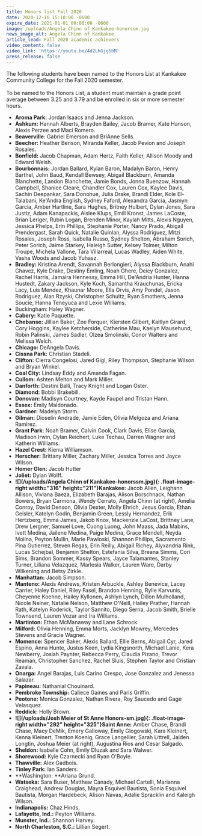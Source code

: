 ```yaml
---
title: Honors list Fall 2020
date: 2020-12-16 15:10:00 -0600
expire_date: 2021-01-01 00:00:00 -0600
image: /uploads/Angela Chinn of Kankakee-honorssm.jpg
news_image_alt: Angela Chinn of Kankakee
article_lead: Fall 2020 academic achievers
video_content: false
video_link: 'https://youtu.be/4d2LkGjg5bM'
press_release: false
---
```


The following students have been named to the Honors List at Kankakee Community College for the Fall 2020 semester.<br><br>To be named to the Honors List, a student must maintain a grade point average between 3.25 and 3.79 and be enrolled in six or more semester hours.

* **Aroma Park:** Jordan Isaacs and Jenna Jackson.
* **Ashkum:** Hannah Alberts, Brayden Bailey, Jacob Bramer, Kate Hanson, Alexis Perzee and Maci Romero.
* **Beaverville**\: Gabriel Emerson and BriAnne Sells.
* **Beecher:** Heather Benson, Miranda Keller, Jacob Pevion and Joseph Rosales.
* **Bonfield:** Jacob Chapman, Adam Hertz, Faith Keller, Allison Moody and Edward Welsh.
* **Bourbonnais:** Jordan Ballard, Kylan Baron, Madalyn Baron, Henry Barthel, John Baud, Kendall Bewsey, Abigail Blackburn, Amanda Blanchette, Landon Blanchette, Jamie Bonds, Jonna Buenzow, Hannah Campbell, Shanice Cleare, Chandler Cox, Lauren Cox, Kaylee Davis, Sachin Deepankar, Sara Donohue, Julia Drake, Brandi Elder, Kole El-Talabani, Ke'Andra English, Sydney Faford, Alexandra Garcia, Jasmyn Garcia, Amber Hartline, Sara Hughes, Britney Hulbert, Dylan Jones, Sara Justiz, Adam Kanapackis, Aislee Klups, Emili Kronst, James LaCoste, Brian Leriger, Rubin Logan, Brenden Minor, Kaylah Mitts, Alexis Nguyen, Jessica Phelps, Erin Phillips, Stephanie Porter, Nancy Prado, Abigail Prendergast, Sarah Quick, Natalie Quinlan, Alyssa Rodriguez, Mitzi Rosales, Joseph Ross, Isabella Russo, Sydney Shelton, Abraham Sorich, Peter Sorich, Jaime Starkey, Haleigh Sutter, Kelsey Tolmer, Milton Troupe, Michela Vallone, Tara Villarreal, Lucas Wadley, Aiden White, Vasha Woods and Jacob Yuhasz.
* **Bradley:** Kristina Arendt, Savannah Berlongieri, Alyssa Blackburn, Anahi Chavez, Kyle Drake, Destiny Emling, Noah Ghere, Deicy Gonzalez, Rachel Harris, Jamaira Hennessy, Emma Hill, De'Andria Hunter, Hanna Hustedt, Zakary Jackson, Kyle Koch, Samantha Krauchunas, Ericka Lacy, Luis Mendez, Khaunar Moore, Ella Orvis, Amy Pondel, Jason Rodriguez, Alan Rzyski, Christopher Schultz, Ryan Smothers, Jenna Soucie, Hanna Teneyuca and Lexie Williams.
* Buckingham: Haley Wagner.
* **Cabery:** Katie Paquette.
* **Chebanse:** Jillian Baker, Zoe Forquer, Kiersten Gilbert, Kaitlyn Girard, Cory Hoggins, Kaylee Ketcherside, Catherine Mau, Kaelyn Mausehund, Robin Palinski, James Sadler, Olzea Smolinski, Conor Walters and Melissa Welch.
* **Chicago:** DeAngela Davis.
* **Cissna Park:** Christian Stadeli.
* **Clifton:** Cierra Congelosi, Jared Gigl, Riley Thompson, Stephanie Wilson and Bryan Winkel.
* **Coal City:** Lindsay Eddy and Amanda Fagan.
* **Cullom:** Ashten Melton and Mark Miller.
* **Danforth:** Destini Balli, Tracy Knight and Logan Oster.
* **Diamond:** Bobbi Brakebill.
* **Donovan:** Madisyn Courtney, Kayde Faupel and Tristan Hann.
* **Essex:** Emily Maldonado.
* **Gardner:** Madelyn Storm.
* **Gilman:** Dioselin Andrade, Jamie Eden, Olivia Melgoza and Ariana Ramirez.
* **Grant Park**\: Noah Bramer, Calvin Cook, Clark Davis, Elise Garcia, Madison Irwin, Dylan Reichert, Luke Techau, Darren Wagner and Katherin Williams.
* **Hazel Crest:** Kierra Williamson.
* **Herscher:** Brittany Miller, Zachary Miller, Jessica Torres and Joyce Wilson.
* **Homer Glen:** Jacob Hutter
* **Joliet:** Dylan Wolff.
* **![](/uploads/Angela Chinn of Kankakee-honorssm.jpg){: .float-image-right width="316" height="211"}Kankakee:** Jacob Allen, Leighann Allison, Viviana Baeza, Elizabeth Barajas, Alison Borschnack, Nathan Bowers, Bryan Carmona, Wendy Cerrato, Angela Chinn (at right), Amelia Conroy, David Denson, Olivia Dexter, Molly Ehrich, Jesus Garcia, Ethan Geisler, Katelyn Godin, Benjamin Green, Lessly Hernandez, Erik Hertzberg, Emma James, Jakob Knox, Mackenzie LaCost, Brittney Lane, Drew Lergner, Samuel Love, Cuong Luong, John Maass, Jada Mabins, Ivett Medina, Jailene Medina, Paige Medina, Grace Mendell, Neyda Molina, Peyton Mullin, Marie Pawloski, Shannon Phillips, Sacramento Pina Gutierrez, Steven Regas, Erin Reilly, Abigail Richey, Alyxandria Rink, Lucas Schejbal, Benjamin Shelton, Estefania Silva, Breana Simms, Cori Sims, Brandon Sommer, Kassy Spears, Jayce Talamantes, Stanley Turner, Liliana Velazquez, Marlesia Walker, Lauren Ware, Darby Wilkening and Betsy Zirkle.
* **Manhattan:** Jacob Simpson.
* **Manteno:** Alexis Andrews, Kristen Arbuckle, Ashley Benevice, Lacey Carrier, Haley Daniel, Riley Fasel, Brandon Henning, Rylie Karvunis, Cheyenne Koehne, Hailey Kyllonen, Ashlyn Lynch, Dillon Mulholland, Nicole Neiner, Natalie Nelson, Matthew O'Neill, Hailey Prather, Hannah Rath, Katelyn Roderick, Taylor Sannito, Diego Serna, Jacob Smith, Brielle Townsend, Lauren Vozar and Ira Williams.
* **Martinton:** Ethan McManaway and Lane Schrock.
* **Milford:** Olivia Henning, Emma Morts, Jacklyn Mowrey, Mercedes Stevens and Gracie Wagner.
* **Momence:** Spencer Baker, Alexis Ballard, Ellie Berns, Abigail Cyr, Jared Espino, Anna Hunte, Justus Keen, Lydia Kingsnorth, Michael Lanie, Kera Newberry, Josiah Paynter, Rebecca Perry, Claudia Pizano, Trevor Reaman, Christopher Sanchez, Rachel Sluis, Stephen Taylor and Cristian Zavala.
* **Onarga:** Angel Barajas, Luis Carino Crespo, Jose Gonzalez and Jenessa Salazar.
* **Papineau:** Nathanial Chouinard.
* **Pembroke Township:** Caliece Gaines and Paris Griffin.
* **Peotone:** Monica Gonzalez, Nathan Rivera, Roy Saucedo and Gage Velasquez.
* **Reddick:** Holly Brown.
* **![](/uploads/Josh Meier of St Anne Honors-sm.jpg){: .float-image-right width="292" height="325"}Saint Anne:** Amber Chase, Brandi Chase, Macy DeMik, Emery Galloway, Emily Glogowski, Kara Kleinert, Kenna Kleinert, Trenton Koenig, Grace Langellier, Sarah Littrell, Jaiden Longtin, Joshua Meier (at right), Augustina Rios and Cesar Salgado.
* **Sheldon:** Isabelle Cohn, Emily Dluzak and Sara Walwer.
* **Shorewood:** Kyle Czarnecki and Ryan O'Boyle.
* **Thawville:** Alex Gadbois.
* **Tinley Park:** Ian Sanders.
* **Washington:&nbsp;**Ariana Grund.
* **Watseka:** Sara Buser, Matthew Canady, Michael Cartelli, Marianna Craighead, Andrew Douglas, Mayra Esquivel Bautista, Sonia Esquivel Bautista, Morgan Hardebeck, Alison Navas, Adalie Spracklin and Kaleigh Wilson.
* **Indianapolis:** Chaz Hinds.
* **Lafayette, Ind.:** Peyton Williams.
* **Munster, Ind.:** Shannon Harvey.
* **North Charleston, S.C.:** Lillian Segert.
